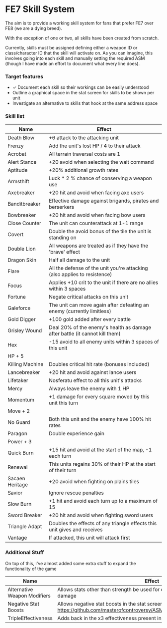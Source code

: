 # FE7 Skill System 

The aim is to provide a working skill system for fans that prefer FE7 over FE8 (we are a dying breed).

With the exception of one or two, all skills have been created from scratch.

Currently, skills must be assigned defining either a weapon ID or class/character ID that the skill will activate on. As you can imagine, this involves going into each skill and manually setting the required ASM (though I have made an effort to document what every line does).

### Target features

- ✓ Document each skill so their workings can be easily understood
- Outline a graphical space in the stat screen for skills to be shown per unit
- Investigate an alternative to skills that hook at the same address space

### Skill list

| Name    | Effect
| ------- | ------
| Death Blow | +6 attack to the attacking unit
| Frenzy  | Add the unit's lost HP / 4 to their attack
| Acrobat | All terrain traversal costs are 1
| Alert Stance | +20 avoid when selecting the wait command
| Aptitude | +20% additional growth rates
| Armsthift | Luck * 2 % chance of conserving a weapon use
| Axebreaker | +20 hit and avoid when facing axe users
| Banditbreaker | Effective damage against brigands, pirates and berserkers
| Bowbreaker | +20 hit and avoid when facing bow users
| Close Counter | The unit can counterattack at 1-1 range
| Covert | Double the avoid bonus of the tile the unit is standing on
| Double Lion | All weapons are treated as if they have the 'brave' effect
| Dragon Skin | Half all damage to the unit
| Flare | All the defense of the unit you're attacking (also applies to resistence)
| Focus | Applies +10 crit to the unit if there are no allies within 3 spaces
| Fortune | Negate critical attacks on this unit
| Galeforce | The unit can move again after defeating an enemy (currently limitless)
| Gold Digger | +100 gold added after every battle
| Grisley Wound | Deal 20% of the enemy's health as damage after battle (it cannot kill them)
| Hex | -15 avoid to all enemy units within 3 spaces of this unit
| HP + 5 |
| Killing Machine | Doubles critical hit rate (bonuses included)
| Lancebreaker | +20 hit and avoid against lance users
| Lifetaker | Nosferatu effect to all this unit's attacks
| Mercy | Always leave the enemy with 1 HP
| Momentum | +1 damage for every square moved by this unit this turn
| Move + 2 |
| No Guard | Both this unit and the enemy have 100% hit rates
| Paragon | Double experience gain
| Power + 3 |
| Quick Burn | +15 hit and avoid at the start of the map, -1 each turn
| Renewal | This units regains 30% of their HP at the start of their turn
| Sacaen Heritage | +20 avoid when fighting on plains tiles
| Savior | Ignore rescue penalties
| Slow Burn | +1 hit and avoid each turn up to a maximum of 15
| Sword Breaker | +20 hit and avoid when fighting sword users
| Triangle Adapt | Doubles the effects of any triangle effects this unit gives and receives
| Vantage | If attacked, this unit will attack first

### Additional Stuff

On top of this, I've almost added some extra stuff to expand the functionality of the game

| Name    | Effect
| ------- | ------
| Alternative Weapon Modifiers | Allows stats other than strength be used for certain weapons when calculating damage
| Negative Stat Boosts | Allows negative stat boosts in the stat screen source: https://github.com/masterofcontroversy/ASM/tree/main/FE7/NegativeStatBoosts
| TripleEffectiveness | Adds back in the x3 effectiveness present in the original Japanese release

